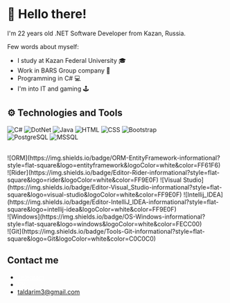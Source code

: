 # 👋 Hello there! 

I'm 22 years old .NET Software Developer from Kazan, Russia.

Few words about myself:

  - I study at Kazan Federal University 🎓
  - Work in BARS Group company 🦾
  - Programming in C# 💻
  - I'm into IT and gaming 🕹
  
 ## ⚙ Technologies and Tools
![C#](https://img.shields.io/badge/Code-CSharp-informational?style=flat-square&logo=csharp&logoColor=white&color=4169E1)
![DotNet](https://img.shields.io/badge/Code-.NET-informational?style=flat-square&logo=dotnet&logoColor=white&color=4169E1)
![Java](https://img.shields.io/badge/Code-Java-informational?style=flat-square&logo=java&logoColor=white&color=4169E1)
![HTML](https://img.shields.io/badge/Code-HTML-informational?style=flat-square&logo=html5&logoColor=white&color=4169E1)
![CSS](https://img.shields.io/badge/Code-CSS-informational?style=flat-square&logo=css3&logoColor=white&color=4169E1)
![Bootstrap](https://img.shields.io/badge/Code-BootStrap-informational?style=flat-square&logo=bootstrap&logoColor=white&color=4169E1)
<br>
![PostgreSQL](https://img.shields.io/badge/DB-PostgreSQL-informational?style=flat-square&logo=postgresql&logoColor=white&color=AFEEEE)
![MSSQL](https://img.shields.io/badge/DB-MSSQL-informational?style=flat-square&logo=Microsoft-SQL-Server&logoColor=white&color=AFEEEE)

<br>
![ORM](https://img.shields.io/badge/ORM-EntityFramework-informational?style=flat-square&logo=entityframework&logoColor=white&color=FF61F6)
<br>
![Rider](https://img.shields.io/badge/Editor-Rider-informational?style=flat-square&logo=rider&logoColor=white&color=FF9E0F)
![Visual Studio](https://img.shields.io/badge/Editor-Visual_Studio-informational?style=flat-square&logo=visual-studio&logoColor=white&color=FF9E0F)
![Intellij_IDEA](https://img.shields.io/badge/Editor-IntelliJ_IDEA-informational?style=flat-square&logo=intellij-idea&logoColor=white&color=FF9E0F)
<br>
![Windows](https://img.shields.io/badge/OS-Windows-informational?style=flat-square&logo=windows&logoColor=white&color=FECC00)
<br>
![Git](https://img.shields.io/badge/Tools-Git-informational?style=flat-square&logo=Git&logoColor=white&color=C0C0C0)


## Contact me
* <a style="color: white" href="https://t.me/agonend">Telegram</a>
* <a style="color: white" href="https://vk.com/id314701878">VK</a>
* taldarim3@gmail.com
